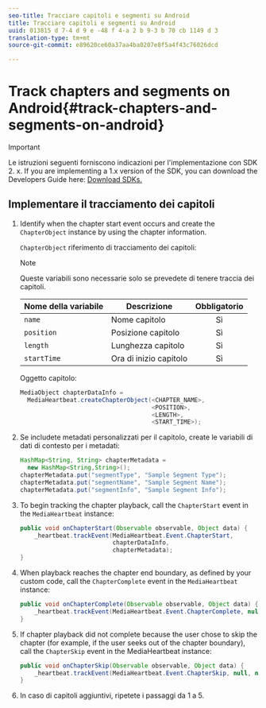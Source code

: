 ```yaml
---
seo-title: Tracciare capitoli e segmenti su Android
title: Tracciare capitoli e segmenti su Android
uuid: 013815 d 7-4 d 9 e -48 f 4-a 2 b 9-3 b 70 cb 1149 d 3
translation-type: tm+mt
source-git-commit: e89620ce60a37aa4ba0207e8f5a4f43c76026dcd

---
```



# Track chapters and segments on Android{#track-chapters-and-segments-on-android}

>[!IMPORTANT]
>
>Le istruzioni seguenti forniscono indicazioni per l'implementazione con SDK 2. x. If you are implementing a 1.x version of the SDK, you can download the Developers Guide here: [Download SDKs.](/help/sdk-implement/download-sdks.md)

## Implementare il tracciamento dei capitoli

1. Identify when the chapter start event occurs and create the `ChapterObject` instance by using the chapter information.

   `ChapterObject` riferimento di tracciamento dei capitoli:

   >[!NOTE]
   >
   >Queste variabili sono necessarie solo se prevedete di tenere traccia dei capitoli.

   | Nome della variabile | Descrizione | Obbligatorio |
   | --- | --- | :---: |
   | `name` | Nome capitolo | Sì |
   | `position` | Posizione capitolo | Sì |
   | `length` | Lunghezza capitolo | Sì |
   | `startTime` | Ora di inizio capitolo | Sì |

   Oggetto capitolo:

   ```java
   MediaObject chapterDataInfo =  
     MediaHeartbeat.createChapterObject(<CHAPTER_NAME>,  
                                        <POSITION>,  
                                        <LENGTH>,  
                                        <START_TIME>);
   ```

1. Se includete metadati personalizzati per il capitolo, create le variabili di dati di contesto per i metadati:

   ```java
   HashMap<String, String> chapterMetadata =  
     new HashMap<String,String>(); 
   chapterMetadata.put("segmentType", "Sample Segment Type"); 
   chapterMetadata.put("segmentName", "Sample Segment Name"); 
   chapterMetadata.put("segmentInfo", "Sample Segment Info");
   ```

1. To begin tracking the chapter playback, call the `ChapterStart` event in the `MediaHeartbeat` instance:

   ```java
   public void onChapterStart(Observable observable, Object data) {  
       _heartbeat.trackEvent(MediaHeartbeat.Event.ChapterStart,  
                             chapterDataInfo,  
                             chapterMetadata); 
   }
   ```

1. When playback reaches the chapter end boundary, as defined by your custom code, call the `ChapterComplete` event in the `MediaHeartbeat` instance:

   ```java
   public void onChapterComplete(Observable observable, Object data) {  
       _heartbeat.trackEvent(MediaHeartbeat.Event.ChapterComplete, null, null); 
   }
   ```

1. If chapter playback did not complete because the user chose to skip the chapter (for example, if the user seeks out of the chapter boundary), call the `ChapterSkip` event in the MediaHeartbeat instance:

   ```java
   public void onChapterSkip(Observable observable, Object data) {  
       _heartbeat.trackEvent(MediaHeartbeat.Event.ChapterSkip, null, null); 
   }
   ```

1. In caso di capitoli aggiuntivi, ripetete i passaggi da 1 a 5.

